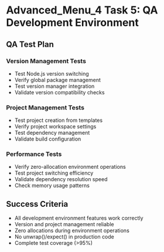 # Advanced_Menu_4 Task 5: QA Development Environment

## QA Test Plan

### Version Management Tests
- Test Node.js version switching
- Verify global package management
- Test version manager integration
- Validate version compatibility checks

### Project Management Tests
- Test project creation from templates
- Verify project workspace settings
- Test dependency management
- Validate build configuration

### Performance Tests
- Verify zero-allocation environment operations
- Test project switching efficiency
- Validate dependency resolution speed
- Check memory usage patterns

## Success Criteria
- All development environment features work correctly
- Version and project management reliable
- Zero allocations during environment operations
- No unwrap()/expect() in production code
- Complete test coverage (>95%)